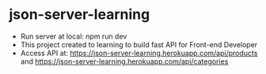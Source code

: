 # json-server-learning
- Run server at local: npm run dev
- This project created to learning to build fast API for Front-end Developer
- Access API at: https://json-server-learning.herokuapp.com/api/products and https://json-server-learning.herokuapp.com/api/categories
